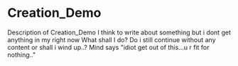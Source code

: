 # Creation_Demo
Description of Creation_Demo
I think to write about something but i dont get anything in my right now
What shall I do?
Do i still continue without any content or shall i wind up..?
Mind says "idiot get out of this...u r fit for nothing.."
